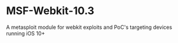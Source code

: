 # MSF-Webkit-10.3
A metasploit module for webkit exploits and PoC's targeting devices running iOS 10+
